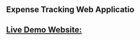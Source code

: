 ## Expense Tracking Web Applicatio

## [Live Demo Website:](https://expense-tracker-web-application-blue.vercel.app/)
